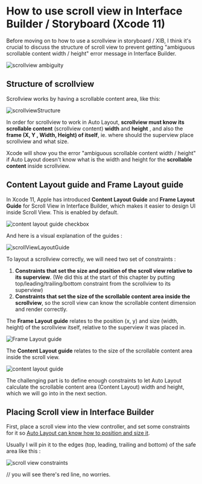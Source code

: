# How to use scroll view in Interface Builder / Storyboard (Xcode 11)



Before moving on to how to use a scrollview in storyboard / XIB, I think it's crucial to discuss the structure of scroll view to prevent getting "ambiguous scrollable content width / height" error message in Interface Builder.

![scrollview ambiguity](https://iosimage.s3.amazonaws.com/2019/68-scrollview-xcode11/scrollviewAmbiguity.png)





## Structure of scrollview

Scrollview works by having a scrollable content area, like this:  

![scrollviewStructure](/Users/soulchild/Repository/autolayout/images/8/scrollviewStructure.png)



In order for scrollview to work in Auto Layout, **scrollview must know its scrollable content** (scrollview content) **width** and **height** , and also the **frame (X, Y , Width, Height) of itself**, ie. where should the superview place scrollview and what size.



Xcode will show you the error "ambiguous scrollable content width / height" if Auto Layout doesn't know what is the width and height for the **scrollable content** inside scrollview.



## Content Layout guide and Frame Layout guide

In Xcode 11, Apple has introduced **Content Layout Guide** and **Frame Layout Guide** for Scroll View in Interface Builder, which makes it easier to design UI inside Scroll View. This is enabled by default.



![content layout guide checkbox](https://iosimage.s3.amazonaws.com/2019/68-scrollview-xcode11/contentLayoutGuideCheckbox.png)



And here is a visual explanation of the guides : 

![scrollViewLayoutGuide](https://iosimage.s3.amazonaws.com/2019/68-scrollview-xcode11/contentLayoutGuide.png)



To layout a scrollview correctly, we will need two set of constraints : 

1. **Constraints that set the size and position of the scroll view relative to its superview**. (We did this at the start of this chapter by putting top/leading/trailing/bottom constraint from the scrollview to its superview)
2. **Constraints that set the size of the scrollable content area inside the scrollview**, so the scroll view can know the scrollable content dimension and render correctly.



The **Frame Layout guide** relates to the position (x, y) and size (width, height) of the scrollview itself, relative to the superview it was placed in.



![Frame Layout guide](https://iosimage.s3.amazonaws.com/2019/68-scrollview-xcode11/frameLayoutGuide.png)



The **Content Layout guide** relates to the size of the scrollable content area inside the scroll view.

![content layout guide](https://iosimage.s3.amazonaws.com/2019/68-scrollview-xcode11/contentLayoutGuide.png)





The challenging part is to define enough constraints to let Auto Layout calculate the scrollable content area (Content Layout) width and height, which we will go into in the next section.





## Placing Scroll view in Interface Builder

First, place a scroll view into the view controller, and set some constraints for it so [Auto Layout can know how to position and size it](https://fluffy.es/how-auto-layout-calculates-view-position-and-size/).



Usually I will pin it to the edges (top, leading, trailing and bottom) of the safe area like this : 

![scroll view constraints](https://iosimage.s3.amazonaws.com/2019/68-scrollview-xcode11/scrollViewConstraints.png)



// you will see there's red line, no worries.